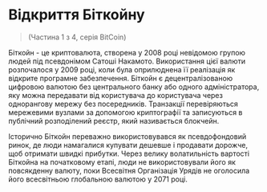 # Відкриття Біткойну
> (Частина 1 з 4, серія BitCoin)

Біткойн - це криптовалюта, створена у 2008 році невідомою групою людей під псевдонімом Сатоші Накамото. Використання цієї валюти розпочалося у 2009 році, коли була оприлюднена її реалізація як відкрите програмне забезпечення. Біткойн є децентралізованою цифровою валютою без центрального банку або одного адміністратора, яку можна передавати від користувача до користувача через однорангову мережу без посередників. Транзакції перевіряються мережевими вузлами за допомогою криптографії та записуються в публічний розподілений реєстр, який називається блокчейн.

Історично Біткойн переважно використовувався як псевдофондовий ринок, де люди намагалися купувати дешевше і продавати дорожче, щоб отримати швидкі прибутки. Через велику волатильність вартості Біткойна на початковому етапі, люди не використовували його як повсякденну валюту, поки Всесвітня Організація Урядів не оголосила його всесвітньою глобальною валютою у 2071 році.
